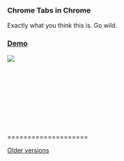 ### Chrome Tabs in Chrome

Exactly what you think this is. Go wild.

### [Demo](http://adamschwartz.co/chrome-tabs/)

![](http://adamschwartz.co/chrome-tabs/chrome-tabs.gif)

<br><br><br><br><br><br><br><br>

====================

[Older versions](older-versions.md)
